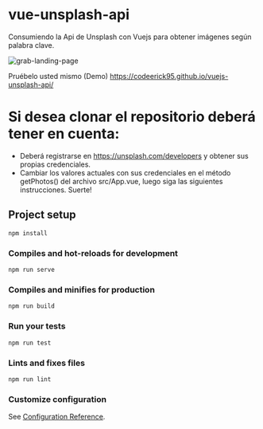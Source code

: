 # vue-unsplash-api
Consumiendo la Api de Unsplash con Vuejs para obtener imágenes según palabra clave.

![grab-landing-page](https://github.com/codeerick95/vuejs-unsplash-api/blob/gh-pages/demo.gif)

Pruébelo usted mismo (Demo) https://codeerick95.github.io/vuejs-unsplash-api/

# Si desea clonar el repositorio deberá tener en cuenta:

- Deberá registrarse en https://unsplash.com/developers y obtener sus propias credenciales.
- Cambiar los valores actuales con sus credenciales en el método getPhotos() del archivo src/App.vue, luego siga las siguientes instrucciones. Suerte!

## Project setup
```
npm install
```

### Compiles and hot-reloads for development
```
npm run serve
```

### Compiles and minifies for production
```
npm run build
```

### Run your tests
```
npm run test
```

### Lints and fixes files
```
npm run lint
```

### Customize configuration
See [Configuration Reference](https://cli.vuejs.org/config/).

